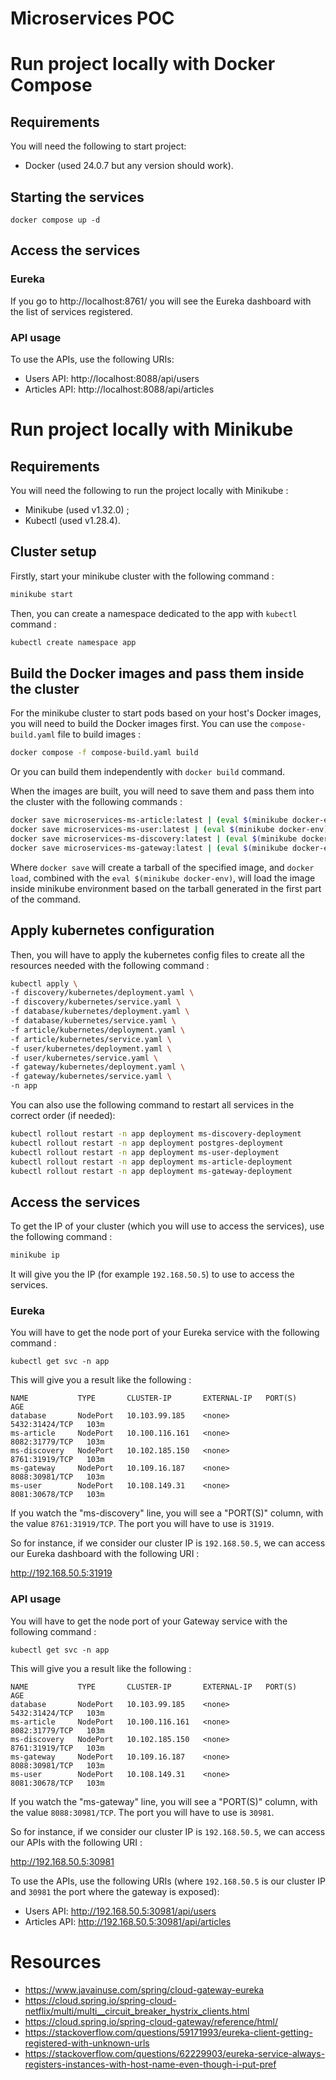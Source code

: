 # Microservices POC

# Run project locally with Docker Compose

## Requirements

You will need the following to start project:

* Docker (used 24.0.7 but any version should work).

## Starting the services

```shell
docker compose up -d
```

## Access the services

### Eureka

If you go to http://localhost:8761/ you will see the Eureka dashboard with the list of services registered.

### API usage

To use the APIs, use the following URIs:

* Users API: http://localhost:8088/api/users
* Articles API: http://localhost:8088/api/articles

# Run project locally with Minikube

## Requirements

You will need the following to run the project locally with Minikube :

- Minikube (used v1.32.0) ;
- Kubectl (used v1.28.4).

## Cluster setup

Firstly, start your minikube cluster with the following command :

```bash
minikube start
```

Then, you can create a namespace dedicated to the app with `kubectl` command :

```bash
kubectl create namespace app
```

## Build the Docker images and pass them inside the cluster

For the minikube cluster to start pods based on your host's Docker images, you will need to build the Docker images
first. You can use the `compose-build.yaml` file to build images :

```bash
docker compose -f compose-build.yaml build
```

Or you can build them independently with `docker build` command.

When the images are built, you will need to save them and pass them into the cluster with the following commands :

```bash
docker save microservices-ms-article:latest | (eval $(minikube docker-env) && docker load)
docker save microservices-ms-user:latest | (eval $(minikube docker-env) && docker load)
docker save microservices-ms-discovery:latest | (eval $(minikube docker-env) && docker load)
docker save microservices-ms-gateway:latest | (eval $(minikube docker-env) && docker load)
```

Where `docker save` will create a tarball of the specified image, and `docker load`, combined with the `eval $(minikube
docker-env)`, will load the image inside minikube environment based on the tarball generated in the first part of the
command.

## Apply kubernetes configuration

Then, you will have to apply the kubernetes config files to create all the resources needed with the following command :

```bash
kubectl apply \
-f discovery/kubernetes/deployment.yaml \
-f discovery/kubernetes/service.yaml \
-f database/kubernetes/deployment.yaml \
-f database/kubernetes/service.yaml \
-f article/kubernetes/deployment.yaml \
-f article/kubernetes/service.yaml \
-f user/kubernetes/deployment.yaml \
-f user/kubernetes/service.yaml \
-f gateway/kubernetes/deployment.yaml \
-f gateway/kubernetes/service.yaml \
-n app
```

You can also use the following command to restart all services in the correct order (if needed):

```bash
kubectl rollout restart -n app deployment ms-discovery-deployment
kubectl rollout restart -n app deployment postgres-deployment
kubectl rollout restart -n app deployment ms-user-deployment
kubectl rollout restart -n app deployment ms-article-deployment
kubectl rollout restart -n app deployment ms-gateway-deployment
```

## Access the services

To get the IP of your cluster (which you will use to access the services), use the following command :

```bash
minikube ip
```

It will give you the IP (for example `192.168.50.5`) to use to access the services.

### Eureka

You will have to get the node port of your Eureka service with the following command :

```
kubectl get svc -n app
```

This will give you a result like the following :

```
NAME           TYPE       CLUSTER-IP       EXTERNAL-IP   PORT(S)          AGE
database       NodePort   10.103.99.185    <none>        5432:31424/TCP   103m
ms-article     NodePort   10.100.116.161   <none>        8082:31779/TCP   103m
ms-discovery   NodePort   10.102.185.150   <none>        8761:31919/TCP   103m
ms-gateway     NodePort   10.109.16.187    <none>        8088:30981/TCP   103m
ms-user        NodePort   10.108.149.31    <none>        8081:30678/TCP   103m
```

If you watch the "ms-discovery" line, you will see a "PORT(S)" column, with the value `8761:31919/TCP`. The port you
will have to use is `31919`.

So for instance, if we consider our cluster IP is `192.168.50.5`, we can access our Eureka dashboard with the following
URI :

http://192.168.50.5:31919

### API usage

You will have to get the node port of your Gateway service with the following command :

```
kubectl get svc -n app
```

This will give you a result like the following :

```
NAME           TYPE       CLUSTER-IP       EXTERNAL-IP   PORT(S)          AGE
database       NodePort   10.103.99.185    <none>        5432:31424/TCP   103m
ms-article     NodePort   10.100.116.161   <none>        8082:31779/TCP   103m
ms-discovery   NodePort   10.102.185.150   <none>        8761:31919/TCP   103m
ms-gateway     NodePort   10.109.16.187    <none>        8088:30981/TCP   103m
ms-user        NodePort   10.108.149.31    <none>        8081:30678/TCP   103m
```

If you watch the "ms-gateway" line, you will see a "PORT(S)" column, with the value `8088:30981/TCP`. The port you will
have to use is `30981`.

So for instance, if we consider our cluster IP is `192.168.50.5`, we can access our APIs with the following URI :

http://192.168.50.5:30981

To use the APIs, use the following URIs (where `192.168.50.5` is our cluster IP and `30981` the port where the gateway
is exposed):

* Users API: http://192.168.50.5:30981/api/users
* Articles API: http://192.168.50.5:30981/api/articles

# Resources

* https://www.javainuse.com/spring/cloud-gateway-eureka
* https://cloud.spring.io/spring-cloud-netflix/multi/multi__circuit_breaker_hystrix_clients.html
* https://cloud.spring.io/spring-cloud-gateway/reference/html/
* https://stackoverflow.com/questions/59171993/eureka-client-getting-registered-with-unknown-urls
* https://stackoverflow.com/questions/62229903/eureka-service-always-registers-instances-with-host-name-even-though-i-put-pref